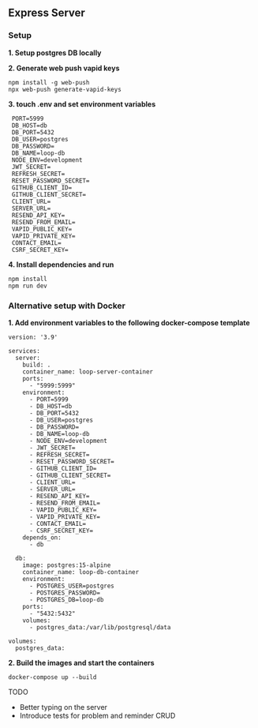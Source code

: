 ## Express Server

### Setup

**1. Setup postgres DB locally**

**2. Generate web push vapid keys**
```
npm install -g web-push
npx web-push generate-vapid-keys
```

**3. touch .env and set environment variables**
```
 PORT=5999
 DB_HOST=db
 DB_PORT=5432
 DB_USER=postgres
 DB_PASSWORD=
 DB_NAME=loop-db
 NODE_ENV=development
 JWT_SECRET=
 REFRESH_SECRET=
 RESET_PASSWORD_SECRET=
 GITHUB_CLIENT_ID=
 GITHUB_CLIENT_SECRET=
 CLIENT_URL=
 SERVER_URL=
 RESEND_API_KEY=
 RESEND_FROM_EMAIL=
 VAPID_PUBLIC_KEY=
 VAPID_PRIVATE_KEY=
 CONTACT_EMAIL=
 CSRF_SECRET_KEY=
```

**4. Install dependencies and run**
```
npm install
npm run dev
```

### Alternative setup with Docker

**1. Add environment variables to the following docker-compose template**
```
version: '3.9'

services:
  server:
    build: .
    container_name: loop-server-container
    ports:
      - "5999:5999"
    environment:
      - PORT=5999
      - DB_HOST=db
      - DB_PORT=5432
      - DB_USER=postgres
      - DB_PASSWORD=
      - DB_NAME=loop-db
      - NODE_ENV=development
      - JWT_SECRET=
      - REFRESH_SECRET=
      - RESET_PASSWORD_SECRET=
      - GITHUB_CLIENT_ID=
      - GITHUB_CLIENT_SECRET=
      - CLIENT_URL=
      - SERVER_URL=
      - RESEND_API_KEY=
      - RESEND_FROM_EMAIL=
      - VAPID_PUBLIC_KEY=
      - VAPID_PRIVATE_KEY=
      - CONTACT_EMAIL=
      - CSRF_SECRET_KEY=
    depends_on:
      - db

  db:
    image: postgres:15-alpine
    container_name: loop-db-container
    environment:
      - POSTGRES_USER=postgres
      - POSTGRES_PASSWORD=
      - POSTGRES_DB=loop-db
    ports:
      - "5432:5432"
    volumes:
      - postgres_data:/var/lib/postgresql/data

volumes:
  postgres_data:
```

**2. Build the images and start the containers**
```
docker-compose up --build
```

TODO
- Better typing on the server
- Introduce tests for problem and reminder CRUD